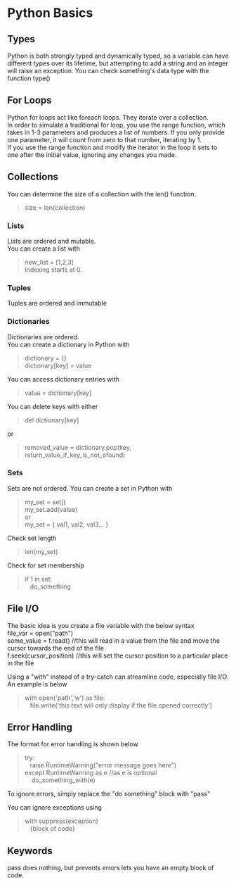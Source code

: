 # Python Basics 
## Types
Python is both strongly typed and dynamically typed, so a variable can have different types over its lifetime, but attempting to add a string and an integer will raise an exception.
You can check something's data type with the function type()

## For Loops
Python for loops act like foreach loops. They iterate over a collection.   
In order to simulate a traditional for loop, you use the range function, which takes in 1-3 parameters and produces a list of numbers. 
If you only provide one parameter, it will count from zero to that number, iterating by 1.  
If you use the range function and modify the iterator in the loop it sets to one after the initial value, ignoring any changes you made.  

## Collections 
You can determine the size of a collection with the len() function.  
> size = len(collection)  


### Lists
Lists are ordered and mutable.  
You can create a list with  
> new\_list = [1,2,3]  
Indexing starts at 0.  

### Tuples
Tuples are ordered and immutable  


### Dictionaries
Dictionaries are ordered.  
You can create a dictionary in Python with 
> dictionary = {}   
> dictionary[key] = value  

You can access dictionary entries with  
> value = dictionary[key]  

You can delete keys with either  

> del dictionary[key]  

or  
> removed\_value = dictionary.pop(key, return\_value\_if\_key\_is\_not\_ofound)  

### Sets
Sets are not ordered.
You can create a set in Python with  
> my\_set = set()  
> my\_set.add(value)  
or  
> my\_set = { val1, val2, val3... }  

Check set length  
> len(my\_set)  

Check for set membership  
> if 1 in set:  
> &nbsp;&nbsp; do\_something  



## File I/O
The basic idea is you create a file variable with the below syntax  
file\_var = open("path")  
some\_value = f.read() //this will read in a value from the file and move the cursor towards the end of the file  
f.seek(cursor\_position) //this will set the cursor position to a particular place in the file  

Using a "with" instead of a try-catch can streamline code, especially file I/O. An example is below   
> with open('path','w') as file:  
> &nbsp;&nbsp; file.write('this text will only display if the file opened correctly')  

## Error Handling
The format for error handling is shown below  
> try:  
> &nbsp;&nbsp; raise RuntimeWarning("error message goes here")  
> except RuntimeWarning as e //as e is optional  
> &nbsp; &nbsp; do\_something\_with(e)  

To ignore errors, simply replace the "do something" block with "pass"  

You can ignore exceptions using  
> with suppress(exception)  
> &nbsp;&nbsp; {block of code}  


## Keywords

pass does nothing, but prevents errors  lets you have an empty block of code.   
